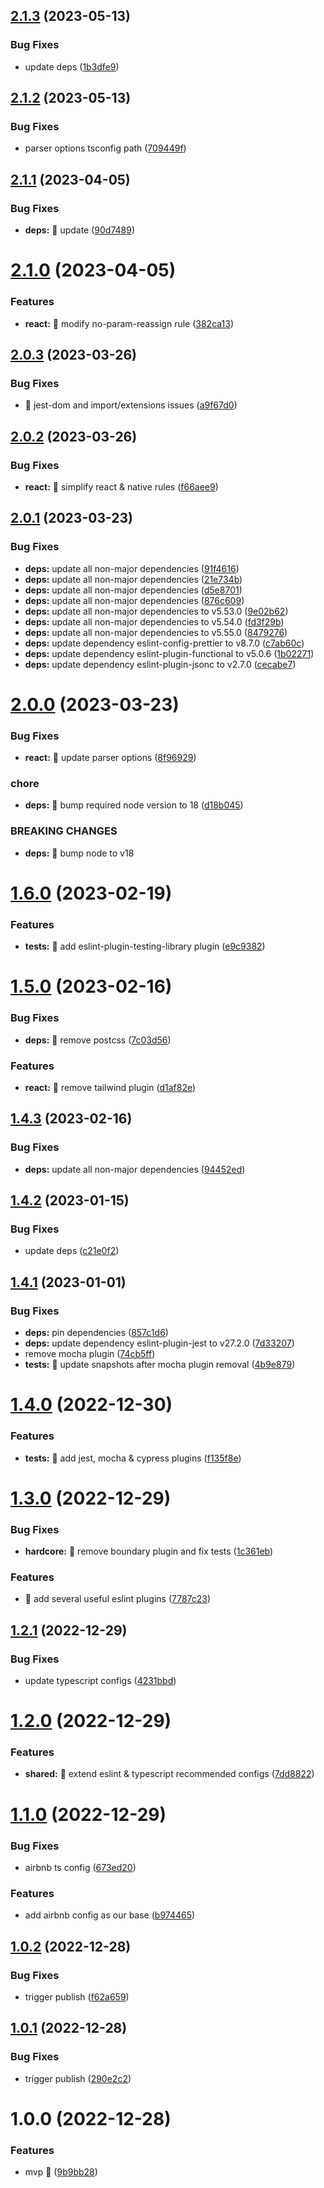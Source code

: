 ## [2.1.3](https://github.com/akhenda/eslint-config-heimdall/compare/v2.1.2...v2.1.3) (2023-05-13)


### Bug Fixes

* update deps ([1b3dfe9](https://github.com/akhenda/eslint-config-heimdall/commit/1b3dfe9b91826597b4b9cd4f9eeb861b9ef4b05d))

## [2.1.2](https://github.com/akhenda/eslint-config-heimdall/compare/v2.1.1...v2.1.2) (2023-05-13)


### Bug Fixes

* parser options tsconfig path ([709449f](https://github.com/akhenda/eslint-config-heimdall/commit/709449fb31e128d3ba4dda59c84f6e3b1aa0c727))

## [2.1.1](https://github.com/akhenda/eslint-config-heimdall/compare/v2.1.0...v2.1.1) (2023-04-05)


### Bug Fixes

* **deps:** 🐛 update ([90d7489](https://github.com/akhenda/eslint-config-heimdall/commit/90d74895eb51b49495bd79d905769af325f7f7f3))

# [2.1.0](https://github.com/akhenda/eslint-config-heimdall/compare/v2.0.3...v2.1.0) (2023-04-05)


### Features

* **react:** 🎸 modify no-param-reassign rule ([382ca13](https://github.com/akhenda/eslint-config-heimdall/commit/382ca13214de3d275ebb44fa66df265f605e304e))

## [2.0.3](https://github.com/akhenda/eslint-config-heimdall/compare/v2.0.2...v2.0.3) (2023-03-26)


### Bug Fixes

* 🐛 jest-dom and import/extensions issues ([a9f67d0](https://github.com/akhenda/eslint-config-heimdall/commit/a9f67d028a96cbcac81f69d4fc20d97f66f1bd22))

## [2.0.2](https://github.com/akhenda/eslint-config-heimdall/compare/v2.0.1...v2.0.2) (2023-03-26)


### Bug Fixes

* **react:** 🐛 simplify react & native rules ([f66aee9](https://github.com/akhenda/eslint-config-heimdall/commit/f66aee927d688a56e7e1a51db7477812044c9e3f))

## [2.0.1](https://github.com/akhenda/eslint-config-heimdall/compare/v2.0.0...v2.0.1) (2023-03-23)


### Bug Fixes

* **deps:** update all non-major dependencies ([91f4616](https://github.com/akhenda/eslint-config-heimdall/commit/91f461605af68d6e50439c6a336b511f5bc5eed4))
* **deps:** update all non-major dependencies ([21e734b](https://github.com/akhenda/eslint-config-heimdall/commit/21e734bd5cfc8649c22835b0f0c48dbd329803e5))
* **deps:** update all non-major dependencies ([d5e8701](https://github.com/akhenda/eslint-config-heimdall/commit/d5e8701afe981c1db4463b9e6999c9160b4e9f70))
* **deps:** update all non-major dependencies ([876c609](https://github.com/akhenda/eslint-config-heimdall/commit/876c60929ba76f224ccd406a046d954a4b2dd8cd))
* **deps:** update all non-major dependencies to v5.53.0 ([9e02b62](https://github.com/akhenda/eslint-config-heimdall/commit/9e02b625e9f8081906d31531fbbeed4a55d87d28))
* **deps:** update all non-major dependencies to v5.54.0 ([fd3f29b](https://github.com/akhenda/eslint-config-heimdall/commit/fd3f29bd27e79d389913443d4af851285b386335))
* **deps:** update all non-major dependencies to v5.55.0 ([8479276](https://github.com/akhenda/eslint-config-heimdall/commit/8479276c7e097f3da4394fd9b1c2249728487aef))
* **deps:** update dependency eslint-config-prettier to v8.7.0 ([c7ab60c](https://github.com/akhenda/eslint-config-heimdall/commit/c7ab60c5843b05b79b98afe40f8e682e9548811d))
* **deps:** update dependency eslint-plugin-functional to v5.0.6 ([1b02271](https://github.com/akhenda/eslint-config-heimdall/commit/1b02271a9d3b9636622616aac593668582c9fd22))
* **deps:** update dependency eslint-plugin-jsonc to v2.7.0 ([cecabe7](https://github.com/akhenda/eslint-config-heimdall/commit/cecabe7d35d7de6a17283abd8f17a92835917a8b))

# [2.0.0](https://github.com/akhenda/eslint-config-heimdall/compare/v1.6.0...v2.0.0) (2023-03-23)


### Bug Fixes

* **react:** 🐛 update parser options ([8f96929](https://github.com/akhenda/eslint-config-heimdall/commit/8f9692949e864d8a13f5d01e2dc47d5895d0d64d))


### chore

* **deps:** 🤖 bump required node version to 18 ([d18b045](https://github.com/akhenda/eslint-config-heimdall/commit/d18b04507b28ad2c17065f55f66dbda9121c9b71))


### BREAKING CHANGES

* **deps:** 🧨 bump node to v18

# [1.6.0](https://github.com/akhenda/eslint-config-heimdall/compare/v1.5.0...v1.6.0) (2023-02-19)


### Features

* **tests:** 🎸 add eslint-plugin-testing-library plugin ([e9c9382](https://github.com/akhenda/eslint-config-heimdall/commit/e9c9382d5d720a761f4263119161af32bb698369))

# [1.5.0](https://github.com/akhenda/eslint-config-heimdall/compare/v1.4.3...v1.5.0) (2023-02-16)


### Bug Fixes

* **deps:** 🐛 remove postcss ([7c03d56](https://github.com/akhenda/eslint-config-heimdall/commit/7c03d566ba3da644571920f3e0755099f95c665c))


### Features

* **react:** 🎸 remove tailwind plugin ([d1af82e](https://github.com/akhenda/eslint-config-heimdall/commit/d1af82e6e51db544122ae09d92cbbc7ec85defa5))

## [1.4.3](https://github.com/akhenda/eslint-config-heimdall/compare/v1.4.2...v1.4.3) (2023-02-16)


### Bug Fixes

* **deps:** update all non-major dependencies ([94452ed](https://github.com/akhenda/eslint-config-heimdall/commit/94452edbd54fae73949cb5c73dffc8e4d60eda23))

## [1.4.2](https://github.com/akhenda/eslint-config-heimdall/compare/v1.4.1...v1.4.2) (2023-01-15)


### Bug Fixes

* update deps ([c21e0f2](https://github.com/akhenda/eslint-config-heimdall/commit/c21e0f205076a731df9cd101ea1d9725035427a7))

## [1.4.1](https://github.com/akhenda/eslint-config-heimdall/compare/v1.4.0...v1.4.1) (2023-01-01)


### Bug Fixes

* **deps:** pin dependencies ([857c1d6](https://github.com/akhenda/eslint-config-heimdall/commit/857c1d6df8a0abadb98216fcb9541cc9b1293f2a))
* **deps:** update dependency eslint-plugin-jest to v27.2.0 ([7d33207](https://github.com/akhenda/eslint-config-heimdall/commit/7d332073957ed6eb34237e1d48b8fac70b29e53c))
* remove mocha plugin ([74cb5ff](https://github.com/akhenda/eslint-config-heimdall/commit/74cb5ff0ac3aa322342decf777e51b39b9ddb009))
* **tests:** 🐛 update snapshots after mocha plugin removal ([4b9e879](https://github.com/akhenda/eslint-config-heimdall/commit/4b9e879fca19903c531f385d53eee3ee3ea934de))

# [1.4.0](https://github.com/akhenda/eslint-config-heimdall/compare/v1.3.0...v1.4.0) (2022-12-30)


### Features

* **tests:** 🎸 add jest, mocha & cypress plugins ([f135f8e](https://github.com/akhenda/eslint-config-heimdall/commit/f135f8e84ac662a97e1448a9e64d091219e128fa))

# [1.3.0](https://github.com/akhenda/eslint-config-heimdall/compare/v1.2.1...v1.3.0) (2022-12-29)


### Bug Fixes

* **hardcore:** 🐛 remove boundary plugin and fix tests ([1c361eb](https://github.com/akhenda/eslint-config-heimdall/commit/1c361eb59990cc294861a571d62d1d70847f29f6))


### Features

* 🎸 add several useful eslint plugins ([7787c23](https://github.com/akhenda/eslint-config-heimdall/commit/7787c237289927f0cd2cd3363899e579ec27e3f8))

## [1.2.1](https://github.com/akhenda/eslint-config-heimdall/compare/v1.2.0...v1.2.1) (2022-12-29)


### Bug Fixes

* update typescript configs ([4231bbd](https://github.com/akhenda/eslint-config-heimdall/commit/4231bbddc2a66cd39fc3a68b96a3efd99ba9d391))

# [1.2.0](https://github.com/akhenda/eslint-config-heimdall/compare/v1.1.0...v1.2.0) (2022-12-29)


### Features

* **shared:** 🎸 extend eslint & typescript recommended configs ([7dd8822](https://github.com/akhenda/eslint-config-heimdall/commit/7dd882212f2d445b9d59d0096fcd842d4fb1d4a3))

# [1.1.0](https://github.com/akhenda/eslint-config-heimdall/compare/v1.0.2...v1.1.0) (2022-12-29)


### Bug Fixes

* airbnb ts config ([673ed20](https://github.com/akhenda/eslint-config-heimdall/commit/673ed20c2d237aac60e33e8c895193185699d2a4))


### Features

* add airbnb config as our base ([b974465](https://github.com/akhenda/eslint-config-heimdall/commit/b9744650cf5dc595f3dcc3d735d4aba73a061653))

## [1.0.2](https://github.com/akhenda/eslint-config-heimdall/compare/v1.0.1...v1.0.2) (2022-12-28)


### Bug Fixes

* trigger publish ([f62a659](https://github.com/akhenda/eslint-config-heimdall/commit/f62a659145ae00f31b1bd67d28e38f49eafe91d0))

## [1.0.1](https://github.com/akhenda/eslint-config-heimdall/compare/v1.0.0...v1.0.1) (2022-12-28)


### Bug Fixes

* trigger publish ([290e2c2](https://github.com/akhenda/eslint-config-heimdall/commit/290e2c2b4a53dfdbe4c8ff60d49a1b60a6e2b26a))

# 1.0.0 (2022-12-28)


### Features

* mvp :tada: ([9b9bb28](https://github.com/akhenda/eslint-config-heimdall/commit/9b9bb280b99d51a02333a19ce40076faf50ec4dc))
